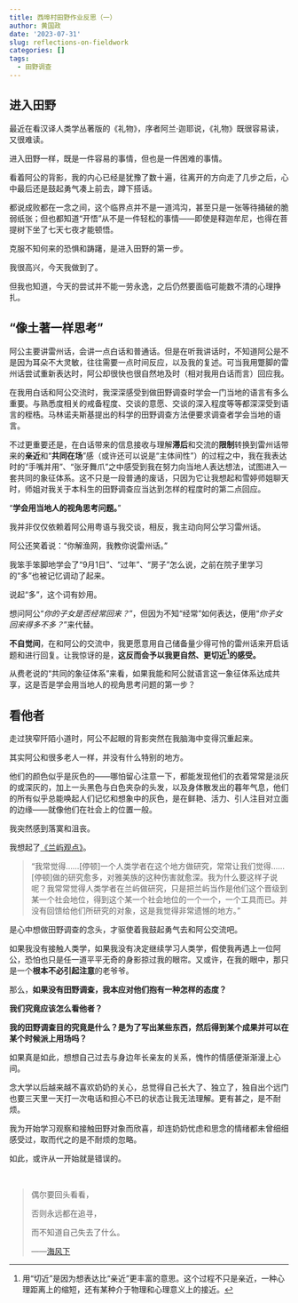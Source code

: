 ```yaml
---
title: 西埠村田野作业反思（一）
author: 黄国政
date: '2023-07-31'
slug: reflections-on-fieldwork
categories: []
tags:
  - 田野调查
---
```


<!--more-->

## 进入田野

最近在看汉译人类学丛著版的《礼物》，序者阿兰·迦耶说，《礼物》既很容易读，又很难读。

进入田野一样，既是一件容易的事情，但也是一件困难的事情。

看着阿公的背影，我的内心已经是犹豫了数十遍，往离开的方向走了几步之后，心中最后还是鼓起勇气凑上前去，蹲下搭话。

都说成败都在一念之间，这个临界点并不是一道鸿沟，甚至只是一张等待捅破的脆弱纸张；但也都知道“开悟”从不是一件轻松的事情——即使是释迦牟尼，也得在菩提树下坐了七天七夜才能顿悟。

克服不知何来的恐惧和踌躇，是进入田野的第一步。

我很高兴，今天我做到了。

但我也知道，今天的尝试并不能一劳永逸，之后仍然要面临可能数不清的心理挣扎。

## “像土著一样思考”

阿公主要讲雷州话，会讲一点白话和普通话。但是在听我讲话时，不知道阿公是不是因为耳朵不大灵敏，往往需要一点时间反应，以及我的复述。可当我用蹩脚的雷州话尝试重新表达时，阿公却很快也很自然地及时（相对我用白话而言）回应我。

在我用白话和阿公交流时，我深深感受到做田野调查时学会一门当地的语言有多么重要。与熟悉度相关的戒备程度、交谈的意愿、交谈的深入程度等等都深深受到语言的桎梏。马林诺夫斯基提出的科学的田野调查方法便要求调查者学会当地的语言。

不过更重要还是，在白话带来的信息接收与理解**滞后**和交流的**限制**转换到雷州话带来的**亲近**和“**共同在场**”感（或许还可以说是“主体间性”）的过程之中，我在我表达时的“手嘴并用”、“张牙舞爪”之中感受到我在努力向当地人表达想法，试图进入一套共同的象征体系。这不只是一段普通的废话，只因为它让我想起和雪婷师姐聊天时，师姐对我关于本科生的田野调查应当达到怎样的程度时的第二点回应。

“**学会用当地人的视角思考问题。**”

我并非仅仅依赖着阿公用粤语与我交谈，相反，我主动向阿公学习雷州话。

阿公还笑着说：“你解渔网，我教你说雷州话。”

我笨手笨脚地学会了“9月1日”、“过年”、“房子”怎么说，之前在院子里学习的“多”也被记忆调动了起来。

说起“多”，这个词有妙用。

想问阿公“*你的子女是否经常回来？*”，但因为不知“经常”如何表达，便用“*你子女回来得多不多？*”来代替。

**不自觉间**，在和阿公的交流中，我更愿意用自己储备量少得可怜的雷州话来开启话题和进行回复。让我惊讶的是，**这反而会予以我更自然、更切近[^qiejin]的感受。**

[^qiejin]: 用“切近”是因为想表达比“亲近”更丰富的意思。这个过程不只是亲近，一种心理距离上的缩短，还有某种介于物理和心理意义上的接近。

从费老说的“共同的象征体系”来看，如果我能和阿公就语言这一象征体系达成共享，这是否是学会用当地人的视角思考问题的第一步？

## 看他者

走过狭窄阡陌小道时，阿公不起眼的背影突然在我脑海中变得沉重起来。

其实阿公和很多老人一样，并没有什么特别的地方。

他们的颜色似乎是灰色的——哪怕留心注意一下，都能发现他们的衣着常常是淡灰的或深灰的，加上一头黑色与白色夹杂的头发，以及身体散发出的暮年气息，他们的所有似乎总能唤起人们记忆和想象中的灰色，是在鲜艳、活力、引人注目对立面的边缘——就像他们在社会上的位置一般。

我突然感到落寞和沮丧。

我想起了[《兰屿观点》](https://www.bilibili.com/video/BV17T4y1G7Bo/?spm_id_from=333.337.search-card.all.click&vd_source=8fedd318b0a64ca095a2dae4efeeda6e)。

> “我常觉得……[停顿]一个人类学者在这个地方做研究，常常让我们觉得……[停顿]做的研究愈多，对雅美族的这种伤害就愈深。我为什么要这样子说呢？我常常觉得人类学者在兰屿做研究，只是把兰屿当作是他们这个晋级到某一个社会地位，得到这个某一个社会地位的一个一个，一个工具而已。并没有回馈给他们所研究的对象，这是我觉得非常遗憾的地方。”

是心中想做田野调查的念头，才驱使着我鼓起勇气去和阿公交流吧。

如果我没有接触人类学，如果我没有决定继续学习人类学，假使我再遇上一位阿公，恐怕也只是任一道平平无奇的身影掠过我的眼帘。又或许，在我的眼中，那只是一个**根本不必引起注意**的老爷爷。

那么，**如果没有田野调查，我本应对他们抱有一种怎样的态度？**

**我们究竟应该怎么看他者？**

**我的田野调查目的究竟是什么？是为了写出某些东西，然后得到某个成果并可以在某个时候派上用场吗？**

如果真是如此，想想自己过去与身边年长亲友的关系，愧怍的情感便渐渐漫上心间。

念大学以后越来越不喜欢奶奶的关心，总觉得自己长大了、独立了，独自出个远门也要三天里一天打一次电话和担心不已的状态让我无法理解。更有甚之，是不耐烦。

我为开始学习观察和接触田野对象而欣喜，却连奶奶忧虑和思念的情绪都未曾细细感受过，取而代之的是不耐烦的忽略。

如此，或许从一开始就是错误的。

<br/>

> 偶尔要回头看看，
>
> 否则永远都在追寻，
>
> 而不知道自己失去了什么。
>
> ——[海风下](https://www.douban.com/people/17394141/?_i=08139062EViT0W)